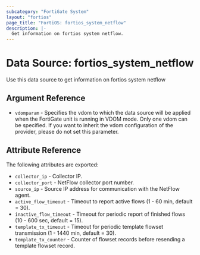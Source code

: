 ```yaml
---
subcategory: "FortiGate System"
layout: "fortios"
page_title: "FortiOS: fortios_system_netflow"
description: |-
  Get information on fortios system netflow.
---
```


# Data Source: fortios_system_netflow
Use this data source to get information on fortios system netflow

## Argument Reference


* `vdomparam` - Specifies the vdom to which the data source will be applied when the FortiGate unit is running in VDOM mode. Only one vdom can be specified. If you want to inherit the vdom configuration of the provider, please do not set this parameter.


## Attribute Reference

The following attributes are exported:

* `collector_ip` - Collector IP.
* `collector_port` - NetFlow collector port number.
* `source_ip` - Source IP address for communication with the NetFlow agent.
* `active_flow_timeout` - Timeout to report active flows (1 - 60 min, default = 30).
* `inactive_flow_timeout` - Timeout for periodic report of finished flows (10 - 600 sec, default = 15).
* `template_tx_timeout` - Timeout for periodic template flowset transmission (1 - 1440 min, default = 30).
* `template_tx_counter` - Counter of flowset records before resending a template flowset record.

